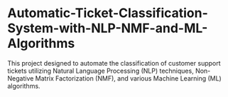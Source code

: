 # Automatic-Ticket-Classification-System-with-NLP-NMF-and-ML-Algorithms
This project designed to automate the classification of customer support tickets utilizing Natural Language Processing (NLP) techniques, Non-Negative Matrix Factorization (NMF), and various Machine Learning (ML) algorithms. 
